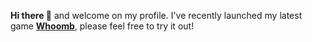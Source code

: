 **Hi there 👋** and welcome on my profile. I've recently launched my latest game **[Whoomb](https://whoomb.com)**, please feel free to try it out!
